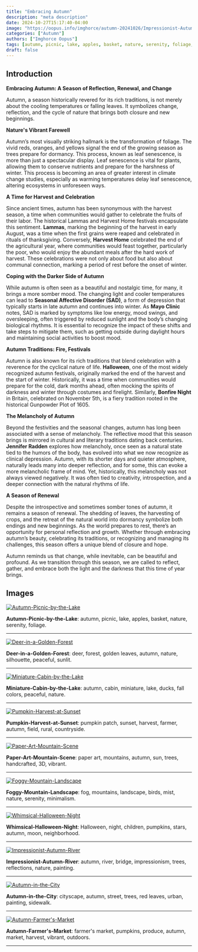 ```yaml
---
title: "Embracing Autumn"
description: "meta description"
date: 2024-10-27T15:17:40-04:00
image: "https://oopus.info/imghorce/autumn-20241026/Impressionist-Autumn-River.png"
categories: ["Autumn"]
authors: ["Imghorce Oopus"]
tags: [autumn, picnic, lake, apples, basket, nature, serenity, foliage, deer, forest, golden leaves, silhouette, peaceful, sunlit, pumpkin patch, sunset, harvest, farmer, field, rural, countryside, miniature, ducks, fall colors, fog, mountains, landscape, birds, mist, minimalism, Halloween, night, children, pumpkins, stars, moon, neighborhood, river, bridge, impressionism, trees, reflections, painting, paper art, sun, handcrafted, 3D, vibrant, cityscape, street, red leaves, urban, sidewalk, produce, market, outdoors]
draft: false
---
```


## Introduction

**Embracing Autumn: A Season of Reflection, Renewal, and Change**

Autumn, a season historically revered for its rich traditions, is not merely about the cooling temperatures or falling leaves. It symbolizes change, reflection, and the cycle of nature that brings both closure and new beginnings.

**Nature's Vibrant Farewell**

Autumn’s most visually striking hallmark is the transformation of foliage. The vivid reds, oranges, and yellows signal the end of the growing season as trees prepare for dormancy. This process, known as leaf senescence, is more than just a spectacular display. Leaf senescence is vital for plants, allowing them to conserve nutrients and prepare for the harshness of winter. This process is becoming an area of greater interest in climate change studies, especially as warming temperatures delay leaf senescence, altering ecosystems in unforeseen ways.

**A Time for Harvest and Celebration**

Since ancient times, autumn has been synonymous with the harvest season, a time when communities would gather to celebrate the fruits of their labor. The historical Lammas and Harvest Home festivals encapsulate this sentiment. **Lammas**, marking the beginning of the harvest in early August, was a time when the first grains were reaped and celebrated in rituals of thanksgiving. Conversely, **Harvest Home** celebrated the end of the agricultural year, where communities would feast together, particularly the poor, who would enjoy the abundant meals after the hard work of harvest. These celebrations were not only about food but also about communal connection, marking a period of rest before the onset of winter.

**Coping with the Darker Side of Autumn**

While autumn is often seen as a beautiful and nostalgic time, for many, it brings a more somber mood. The changing light and cooler temperatures can lead to **Seasonal Affective Disorder (SAD)**, a form of depression that typically starts in late autumn and continues into winter. As **Mayo Clinic** notes, SAD is marked by symptoms like low energy, mood swings, and oversleeping, often triggered by reduced sunlight and the body’s changing biological rhythms. It is essential to recognize the impact of these shifts and take steps to mitigate them, such as getting outside during daylight hours and maintaining social activities to boost mood.

**Autumn Traditions: Fire, Festivals**

Autumn is also known for its rich traditions that blend celebration with a reverence for the cyclical nature of life. **Halloween**, one of the most widely recognized autumn festivals, originally marked the end of the harvest and the start of winter. Historically, it was a time when communities would prepare for the cold, dark months ahead, often mocking the spirits of darkness and winter through costumes and firelight. Similarly, **Bonfire Night** in Britain, celebrated on November 5th, is a fiery tradition rooted in the historical Gunpowder Plot of 1605.

**The Melancholy of Autumn**

Beyond the festivities and the seasonal changes, autumn has long been associated with a sense of melancholy. The reflective mood that this season brings is mirrored in cultural and literary traditions dating back centuries. **Jennifer Radden** explores how melancholy, once seen as a natural state tied to the humors of the body, has evolved into what we now recognize as clinical depression. Autumn, with its shorter days and quieter atmosphere, naturally leads many into deeper reflection, and for some, this can evoke a more melancholic frame of mind. Yet, historically, this melancholy was not always viewed negatively. It was often tied to creativity, introspection, and a deeper connection with the natural rhythms of life.

**A Season of Renewal**

Despite the introspective and sometimes somber tones of autumn, it remains a season of renewal. The shedding of leaves, the harvesting of crops, and the retreat of the natural world into dormancy symbolize both endings and new beginnings. As the world prepares to rest, there’s an opportunity for personal reflection and growth. Whether through embracing autumn’s beauty, celebrating its traditions, or recognizing and managing its challenges, this season offers a unique blend of closure and hope.

Autumn reminds us that change, while inevitable, can be beautiful and profound. As we transition through this season, we are called to reflect, gather, and embrace both the light and the darkness that this time of year brings.

## Images

[![Autumn-Picnic-by-the-Lake](https://oopus.info/imghorce/autumn-20241026/Autumn-Picnic-by-the-Lake.png)](https://oopus.info/imghorce/autumn-20241026/Autumn-Picnic-by-the-Lake.png)  

**Autumn-Picnic-by-the-Lake**: autumn, picnic, lake, apples, basket, nature, serenity, foliage.  

---

[![Deer-in-a-Golden-Forest](https://oopus.info/imghorce/autumn-20241026/Deer-in-a-Golden-Forest.png)](https://oopus.info/imghorce/autumn-20241026/Deer-in-a-Golden-Forest.png)  

**Deer-in-a-Golden-Forest**: deer, forest, golden leaves, autumn, nature, silhouette, peaceful, sunlit.  

---

[![Miniature-Cabin-by-the-Lake](https://oopus.info/imghorce/autumn-20241026/Miniature-Cabin-by-the-Lake.png)](https://oopus.info/imghorce/autumn-20241026/Miniature-Cabin-by-the-Lake.png)  

**Miniature-Cabin-by-the-Lake**: autumn, cabin, miniature, lake, ducks, fall colors, peaceful, nature.  

---

[![Pumpkin-Harvest-at-Sunset](https://oopus.info/imghorce/autumn-20241026/Pumpkin-Harvest-at-Sunset.png)](https://oopus.info/imghorce/autumn-20241026/Pumpkin-Harvest-at-Sunset.png)  

**Pumpkin-Harvest-at-Sunset**: pumpkin patch, sunset, harvest, farmer, autumn, field, rural, countryside.  

---

[![Paper-Art-Mountain-Scene](https://oopus.info/imghorce/autumn-20241026/Paper-Art-Mountain-Scene.png)](https://oopus.info/imghorce/autumn-20241026/Paper-Art-Mountain-Scene.png)  

**Paper-Art-Mountain-Scene**: paper art, mountains, autumn, sun, trees, handcrafted, 3D, vibrant.  

---

[![Foggy-Mountain-Landscape](https://oopus.info/imghorce/autumn-20241026/Foggy-Mountain-Landscape.png)](https://oopus.info/imghorce/autumn-20241026/Foggy-Mountain-Landscape.png)  

**Foggy-Mountain-Landscape**: fog, mountains, landscape, birds, mist, nature, serenity, minimalism.  

---

[![Whimsical-Halloween-Night](https://oopus.info/imghorce/autumn-20241026/Whimsical-Halloween-Night.png)](https://oopus.info/imghorce/autumn-20241026/Whimsical-Halloween-Night.png)  

**Whimsical-Halloween-Night**: Halloween, night, children, pumpkins, stars, autumn, moon, neighborhood.  

---

[![Impressionist-Autumn-River](https://oopus.info/imghorce/autumn-20241026/Impressionist-Autumn-River.png)](https://oopus.info/imghorce/autumn-20241026/Impressionist-Autumn-River.png)  

**Impressionist-Autumn-River**: autumn, river, bridge, impressionism, trees, reflections, nature, painting.  

---

[![Autumn-in-the-City](https://oopus.info/imghorce/autumn-20241026/Autumn-in-the-City.png)](https://oopus.info/imghorce/autumn-20241026/Autumn-in-the-City.png)  

**Autumn-in-the-City**: cityscape, autumn, street, trees, red leaves, urban, painting, sidewalk.  

---

[![Autumn-Farmer's-Market](https://oopus.info/imghorce/autumn-20241026/Autumn-Farmer's-Market.png)](https://oopus.info/imghorce/autumn-20241026/Autumn-Farmer's-Market.png)  

**Autumn-Farmer's-Market**: farmer's market, pumpkins, produce, autumn, market, harvest, vibrant, outdoors.  

---
